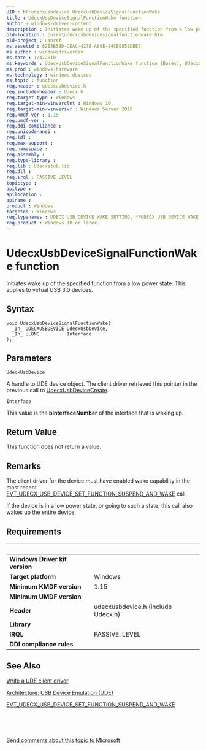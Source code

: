 ```yaml
---
UID : NF:udecxusbdevice.UdecxUsbDeviceSignalFunctionWake
title : UdecxUsbDeviceSignalFunctionWake function
author : windows-driver-content
description : Initiates wake up of the specified function from a low power state. This applies to virtual USB 3.0 devices.
old-location : buses\udecxusbdevicesignalfunctionwake.htm
old-project : usbref
ms.assetid : 82B3B3BD-CEAC-427E-A89E-84CBE85BDBE7
ms.author : windowsdriverdev
ms.date : 1/4/2018
ms.keywords : UdecxUsbDeviceSignalFunctionWake function [Buses], UdecxUsbDeviceSignalFunctionWake, udecxusbdevice/UdecxUsbDeviceSignalFunctionWake, buses.udecxusbdevicesignalfunctionwake
ms.prod : windows-hardware
ms.technology : windows-devices
ms.topic : function
req.header : udecxusbdevice.h
req.include-header : Udecx.h
req.target-type : Windows
req.target-min-winverclnt : Windows 10
req.target-min-winversvr : Windows Server 2016
req.kmdf-ver : 1.15
req.umdf-ver : 
req.ddi-compliance : 
req.unicode-ansi : 
req.idl : 
req.max-support : 
req.namespace : 
req.assembly : 
req.type-library : 
req.lib : Udecxstub.lib
req.dll : 
req.irql : PASSIVE_LEVEL
topictype : 
apitype : 
apilocation : 
apiname : 
product : Windows
targetos : Windows
req.typenames : UDECX_USB_DEVICE_WAKE_SETTING, *PUDECX_USB_DEVICE_WAKE_SETTING
req.product : Windows 10 or later.
---
```



# UdecxUsbDeviceSignalFunctionWake function
Initiates wake up of the specified function from a low power state. This applies to virtual USB 3.0 devices.

## Syntax

````
void UdecxUsbDeviceSignalFunctionWake(
  _In_ UDECXUSBDEVICE UdecxUsbDevice,
  _In_ ULONG          Interface
);
````

## Parameters

`UdecxUsbDevice`

A handle to UDE device object. The client driver retrieved this pointer in the previous call to <a href="..\udecxusbdevice\nf-udecxusbdevice-udecxusbdevicecreate.md">UdecxUsbDeviceCreate</a>.

`Interface`

This value is the <b>bInterfaceNumber</b> of the interface that is waking up.


## Return Value

This function does not return a value.

## Remarks

The client driver for the device must have enabled wake capability in the most recent <a href="..\udecxusbdevice\nc-udecxusbdevice-evt_udecx_usb_device_set_function_suspend_and_wake.md">EVT_UDECX_USB_DEVICE_SET_FUNCTION_SUSPEND_AND_WAKE</a> call.


If the device is in a low power state, or going to such a state, this call also wakes up  the entire device.

## Requirements
| &nbsp; | &nbsp; |
| ---- |:---- |
| **Windows Driver kit version** |  |
| **Target platform** | Windows |
| **Minimum KMDF version** | 1.15 |
| **Minimum UMDF version** |  |
| **Header** | udecxusbdevice.h (include Udecx.h) |
| **Library** |  |
| **IRQL** | PASSIVE_LEVEL |
| **DDI compliance rules** |  |

## See Also

<a href="https://msdn.microsoft.com/library/windows/hardware/mt595939">Write a UDE client driver</a>

<a href="https://msdn.microsoft.com/library/windows/hardware/mt595932">Architecture: USB Device Emulation (UDE)</a>

<a href="..\udecxusbdevice\nc-udecxusbdevice-evt_udecx_usb_device_set_function_suspend_and_wake.md">EVT_UDECX_USB_DEVICE_SET_FUNCTION_SUSPEND_AND_WAKE</a>

 

 

<a href="mailto:wsddocfb@microsoft.com?subject=Documentation%20feedback [usbref\buses]:%20UdecxUsbDeviceSignalFunctionWake function%20 RELEASE:%20(1/4/2018)&amp;body=%0A%0APRIVACY STATEMENT%0A%0AWe use your feedback to improve the documentation. We don't use your email address for any other purpose, and we'll remove your email address from our system after the issue that you're reporting is fixed. While we're working to fix this issue, we might send you an email message to ask for more info. Later, we might also send you an email message to let you know that we've addressed your feedback.%0A%0AFor more info about Microsoft's privacy policy, see http://privacy.microsoft.com/en-us/default.aspx." title="Send comments about this topic to Microsoft">Send comments about this topic to Microsoft</a>